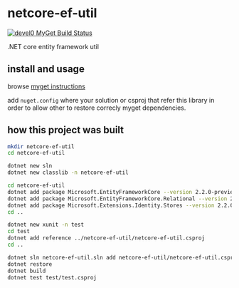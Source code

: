 # netcore-ef-util

[![devel0 MyGet Build Status](https://www.myget.org/BuildSource/Badge/devel0?identifier=ccad32de-3eb4-472d-967c-86817bc95994)](https://www.myget.org/)

.NET core entity framework util

## install and usage

browse [myget instructions](https://www.myget.org/feed/devel0/package/nuget/netcore-ef-util)

add `nuget.config` where your solution or csproj that refer this library in order to allow other to restore correcly myget dependencies.

## how this project was built

```sh
mkdir netcore-ef-util
cd netcore-ef-util

dotnet new sln
dotnet new classlib -n netcore-ef-util

cd netcore-ef-util
dotnet add package Microsoft.EntityFrameworkCore --version 2.2.0-preview1-35029
dotnet add package Microsoft.EntityFrameworkCore.Relational --version 2.2.0-preview1-35029
dotnet add package Microsoft.Extensions.Identity.Stores --version 2.2.0-preview1-35029
cd ..

dotnet new xunit -n test
cd test
dotnet add reference ../netcore-ef-util/netcore-ef-util.csproj
cd ..

dotnet sln netcore-ef-util.sln add netcore-ef-util/netcore-ef-util.csproj
dotnet restore
dotnet build
dotnet test test/test.csproj
```

